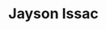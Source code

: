 ---
layout: post
title: Jayson Issac
image: https://pbs.twimg.com/profile_images/430215853724819457/BmjeXNHr_400x400.jpeg
position: Startup Week
twitter: jayson_issac
weight: 5
---